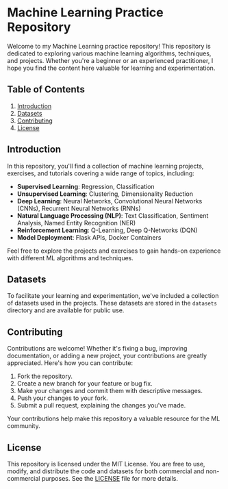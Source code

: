 # Machine Learning Practice Repository

Welcome to my Machine Learning practice repository! This repository is dedicated to exploring various machine learning algorithms, techniques, and projects. Whether you're a beginner or an experienced practitioner, I hope you find the content here valuable for learning and experimentation.

## Table of Contents

1. [Introduction](#introduction)
2. [Datasets](#datasets)
3. [Contributing](#contributing)
4. [License](#license)

## Introduction

In this repository, you'll find a collection of machine learning projects, exercises, and tutorials covering a wide range of topics, including:

- **Supervised Learning**: Regression, Classification
- **Unsupervised Learning**: Clustering, Dimensionality Reduction
- **Deep Learning**: Neural Networks, Convolutional Neural Networks (CNNs), Recurrent Neural Networks (RNNs)
- **Natural Language Processing (NLP)**: Text Classification, Sentiment Analysis, Named Entity Recognition (NER)
- **Reinforcement Learning**: Q-Learning, Deep Q-Networks (DQN)
- **Model Deployment**: Flask APIs, Docker Containers

Feel free to explore the projects and exercises to gain hands-on experience with different ML algorithms and techniques.

## Datasets

To facilitate your learning and experimentation, we've included a collection of datasets used in the projects. These datasets are stored in the `datasets` directory and are available for public use.

## Contributing

Contributions are welcome! Whether it's fixing a bug, improving documentation, or adding a new project, your contributions are greatly appreciated. Here's how you can contribute:

1. Fork the repository.
2. Create a new branch for your feature or bug fix.
3. Make your changes and commit them with descriptive messages.
4. Push your changes to your fork.
5. Submit a pull request, explaining the changes you've made.

Your contributions help make this repository a valuable resource for the ML community.

## License

This repository is licensed under the MIT License. You are free to use, modify, and distribute the code and datasets for both commercial and non-commercial purposes. See the [LICENSE](LICENSE) file for more details.
